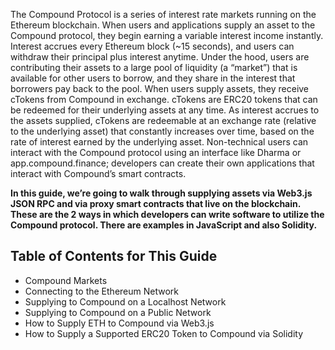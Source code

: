 The Compound Protocol is a series of interest rate markets running on the Ethereum blockchain. When users and applications supply an asset to the Compound protocol, they begin earning a variable interest income instantly. Interest accrues every Ethereum block (~15 seconds), and users can withdraw their principal plus interest anytime.
Under the hood, users are contributing their assets to a large pool of liquidity (a “market”) that is available for other users to borrow, and they share in the interest that borrowers pay back to the pool.
When users supply assets, they receive cTokens from Compound in exchange. cTokens are ERC20 tokens that can be redeemed for their underlying assets at any time. As interest accrues to the assets supplied, cTokens are redeemable at an exchange rate (relative to the underlying asset) that constantly increases over time, based on the rate of interest earned by the underlying asset.
Non-technical users can interact with the Compound protocol using an interface like Dharma or app.compound.finance; developers can create their own applications that interact with Compound’s smart contracts.

**In this guide, we’re going to walk through supplying assets via Web3.js JSON RPC and via proxy smart contracts that live on the blockchain. These are the 2 ways in which developers can write software to utilize the Compound protocol.
There are examples in JavaScript and also Solidity.**
## Table of Contents for This Guide
* Compound Markets
* Connecting to the Ethereum Network
* Supplying to Compound on a Localhost Network
* Supplying to Compound on a Public Network
* How to Supply ETH to Compound via Web3.js
* How to Supply a Supported ERC20 Token to Compound via Solidity